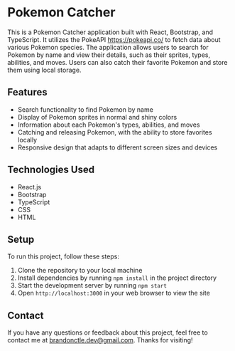 # Pokemon Catcher

This is a Pokemon Catcher application built with React, Bootstrap, and TypeScript. It utilizes the PokeAPI https://pokeapi.co/ to fetch data about various Pokemon species. The application allows users to search for Pokemon by name and view their details, such as their sprites, types, abilities, and moves. Users can also catch their favorite Pokemon and store them using local storage.

## Features

- Search functionality to find Pokemon by name
- Display of Pokemon sprites in normal and shiny colors
- Information about each Pokemon's types, abilities, and moves
- Catching and releasing Pokemon, with the ability to store favorites locally
- Responsive design that adapts to different screen sizes and devices

## Technologies Used

- React.js
- Bootstrap
- TypeScript
- CSS
- HTML

## Setup

To run this project, follow these steps:

1. Clone the repository to your local machine
2. Install dependencies by running `npm install` in the project directory
3. Start the development server by running `npm start`
4. Open `http://localhost:3000` in your web browser to view the site

## Contact

If you have any questions or feedback about this project, feel free to contact me at [brandonctle.dev@gmail.com](mailto:brandonctle.dev@gmail.com). Thanks for visiting!
